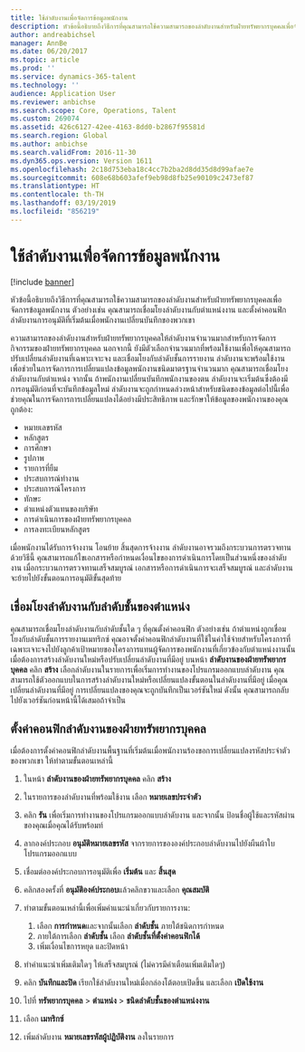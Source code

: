 ```yaml
---
title: ใช้ลำดับงานเพื่อจัดการข้อมูลพนักงาน
description: หัวข้อนี้อธิบายถึงวิธีการที่คุณสามารถใช้ความสามารถของลำดับงานสำหรับฝ่ายทรัพยากรบุคคลเพื่อจัดการข้อมูลพนักงาน ตัวอย่างเช่น คุณสามารถเชื่อมโยงลำดับงานกับตำแหน่งงาน และตั้งค่าคอนฟิกลำดับงานการอนุมัติที่เริ่มต้นเมื่อพนักงานเปลี่ยนบันทึกของพวกเขา
author: andreabichsel
manager: AnnBe
ms.date: 06/20/2017
ms.topic: article
ms.prod: ''
ms.service: dynamics-365-talent
ms.technology: ''
audience: Application User
ms.reviewer: anbichse
ms.search.scope: Core, Operations, Talent
ms.custom: 269074
ms.assetid: 426c6127-42ee-4163-8dd0-b2867f95581d
ms.search.region: Global
ms.author: anbichse
ms.search.validFrom: 2016-11-30
ms.dyn365.ops.version: Version 1611
ms.openlocfilehash: 2c18d753eba18c4cc7b2ba2d8dd35d8d99afae7e
ms.sourcegitcommit: 608e68b603afef9eb98d8fb25e90109c2473ef87
ms.translationtype: HT
ms.contentlocale: th-TH
ms.lasthandoff: 03/19/2019
ms.locfileid: "856219"
---
```

# <a name="use-workflows-to-manage-employee-information"></a>ใช้ลำดับงานเพื่อจัดการข้อมูลพนักงาน

[!include [banner](includes/banner.md)]

หัวข้อนี้อธิบายถึงวิธีการที่คุณสามารถใช้ความสามารถของลำดับงานสำหรับฝ่ายทรัพยากรบุคคลเพื่อจัดการข้อมูลพนักงาน ตัวอย่างเช่น คุณสามารถเชื่อมโยงลำดับงานกับตำแหน่งงาน และตั้งค่าคอนฟิกลำดับงานการอนุมัติที่เริ่มต้นเมื่อพนักงานเปลี่ยนบันทึกของพวกเขา

ความสามารถของลำดับงานสำหรับฝ่ายทรัพยากรบุคคลให้ลำดับงานจำนวนมากสำหรับการจัดการกิจกรรมของฝ่ายทรัพยากรบุคคล นอกจากนี้ ยังมีตัวเลือกจำนวนมากที่พร้อมใช้งานเพื่อให้คุณสามารถปรับเปลี่ยนลำดับงานที่เฉพาะเจาะจง และเชื่อมโยงกับลำดับชั้นการรายงาน ลำดับงานจะพร้อมใช้งานเพื่อช่วยในการจัดการการเปลี่ยนแปลงข้อมูลพนักงานชนิดมาตรฐานจำนวนมาก คุณสามารถเชื่อมโยงลำดับงานกับตำแหน่ง จากนั้น ถ้าพนักงานเปลี่ยนบันทึกพนักงานของตน ลำดับงานจะเริ่มต้นซึ่งต้องมีการอนุมัติก่อนที่จะบันทึกข้อมูลใหม่ ลำดับงานจะถูกกำหนดล่วงหน้าสำหรับชนิดของข้อมูลต่อไปนี้เพื่อช่วยคุณในการจัดการการเปลี่ยนแปลงได้อย่างมีประสิทธิภาพ และรักษาให้ข้อมูลของพนักงานของคุณถูกต้อง:

-   หมายเลขรหัส
-   หลักสูตร
-   การศึกษา
-   รูปภาพ
-   รายการที่ยืม
-   ประสบการณ์ทำงาน
-   ประสบการณ์โครงการ
-   ทักษะ
-   ตำแหน่งตัวแทนของบริษัท
-   การดำเนินการของฝ่ายทรัพยากรบุคคล
-   การลงทะเบียนหลักสูตร

เมื่อพนักงานได้รับการจ้างงาน โอนย้าย สิ้นสุดการจ้างงาน ลำดับงานอาจรวมถึงกระบวนการตรวจทาน ด้วยวิธีนี้ คุณสามารถแก้ไขเอกสารหรือกำหนดเงื่อนไขของการดำเนินการโดยเป็นส่วนหนึ่งของลำดับงาน เมื่อกระบวนการตรวจทานเสร็จสมบูรณ์ เอกสารหรือการดำเนินการจะเสร็จสมบูรณ์ และลำดับงานจะย้ายไปยังขั้นตอนการอนุมัติขั้นสุดท้าย

## <a name="associate-a-workflow-with-a-position-hierarchy"></a>เชื่อมโยงลำดับงานกับลำดับชั้นของตำแหน่ง
คุณสามารถเชื่อมโยงลำดับงานกับลำดับชั้นใด ๆ ที่คุณตั้งค่าคอนฟิก ตัวอย่างเช่น ถ้าตำแหน่งถูกเชื่อมโยงกับลำดับชั้นการรายงานเมทริกซ์ คุณอาจตั้งค่าคอนฟิกลำดับงานที่ใช้ในค่าใช้จ่ายสำหรับโครงการที่เฉพาะเจาะจงไปยังลูกค้าเป้าหมายของโครงการแทนผู้จัดการของพนักงานที่เกี่ยวข้องกับตำแหน่งงานนั้น เมื่อต้องการสร้างลำดับงานใหม่หรือปรับเปลี่ยนลำดับงานที่มีอยู่ บนหน้า **ลำดับงานของฝ่ายทรัพยากรบุคคล** คลิก **สร้าง** เลือกลำดับงานในรายการเพื่อเริ่มการทำงานของโปรแกรมออกแบบลำดับงาน คุณสามารถใช้ตัวออกแบบในการสร้างลำดับงานใหม่หรือเปลี่ยนแปลงขั้นตอนในลำดับงานที่มีอยู่ เมื่อคุณเปลี่ยนลำดับงานที่มีอยู่ การเปลี่ยนแปลงของคุณจะถูกบันทึกเป็นเวอร์ชันใหม่ ดังนั้น คุณสามารถกลับไปยังเวอร์ชันก่อนหน้านี้ได้เสมอถ้าจำเป็น

## <a name="configure-a-human-resources-workflow"></a>ตั้งค่าคอนฟิกลำดับงานของฝ่ายทรัพยากรบุคคล
เมื่อต้องการตั้งค่าคอนฟิกลำดับงานพื้นฐานที่เริ่มต้นเมื่อพนักงานร้องขอการเปลี่ยนแปลงรหัสประจำตัวของพวกเขา ให้ทำตามขั้นตอนเหล่านี้

1.  ในหน้า **ลำดับงานของฝ่ายทรัพยากรบุคคล** คลิก **สร้าง**
2.  ในรายการของลำดับงานที่พร้อมใช้งาน เลือก **หมายเลขประจำตัว**
3.  คลิก **รัน** เพื่อเริ่มการทำงานของโปรแกรมออกแบบลำดับงาน และจากนั้น ป้อนชื่อผู้ใช้และรหัสผ่านของคุณเมื่อคุณได้รับพร้อมท์
4.  ลากองค์ประกอบ **อนุมัติหมายเลขรหัส** จากรายการขององค์ประกอบลำดับงานไปยังผืนผ้าใบโปรแกรมออกแบบ
5.  เชื่อมต่อองค์ประกอบการอนุมัติเพื่อ **เริ่มต้น** และ **สิ้นสุด**
6.  คลิกสองครั้งที่ **อนุมัติองค์ประกอบ**แล้วคลิกขวาและเลือก **คุณสมบัติ**
7.  ทำตามขั้นตอนเหล่านี้เพื่อเพิ่มคำแนะนำเกี่ยวกับรายการงาน:
    1.  เลือก **การกำหนด**และจากนั้นเลือก **ลำดับชั้น** ภายใต้ชนิดการกำหนด
    2.  ภายใต้การเลือก **ลำดับชั้น** เลือก **ลำดับชั้นที่ตั้งค่าคอนฟิกได้**
    3.  เพิ่มเงื่อนไขการหยุด และปิดหน้า

8.  ทำคำแนะนำเพิ่มเติมใดๆ ให้เสร็จสมบูรณ์ (ไม่ควรมีคำเตือนเพิ่มเติมใดๆ)
9.  คลิก **บันทึกและปิด** เรียกใช้ลำดับงานใหม่เมื่อกล่องโต้ตอบเปิดขึ้น และเลือก **เปิดใช้งาน**
10. ไปที่ **ทรัพยากรบุคคล** &gt; **ตำแหน่ง** &gt; **ชนิดลำดับชั้นของตำแหน่งงาน**
11. เลือก **เมทริกซ์**
12. เพิ่มลำดับงาน **หมายเลขรหัสผู้ปฏิบัติงาน** ลงในรายการ





